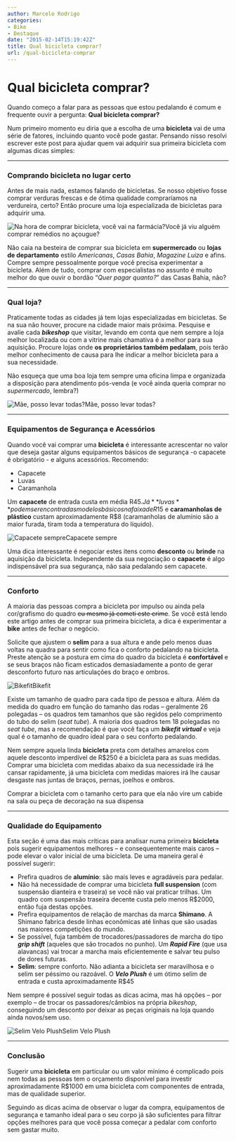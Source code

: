 ```yaml
---
author: Marcelo Rodrigo
categories:
- Bike
- Destaque
date: "2015-02-14T15:19:42Z"
title: Qual bicicleta comprar?
url: /qual-bicicleta-comprar
---
```

# Qual bicicleta comprar?
Quando começo a falar para as pessoas que estou pedalando é comum e frequente ouvir a pergunta: **Qual bicicleta comprar?**

Num primeiro momento eu diria que a escolha de uma **bicicleta** vai de uma série de fatores, incluindo quanto você pode gastar. Pensando nisso resolvi escrever este post para ajudar quem vai adquirir sua primeira bicicleta com algumas dicas simples:

---

### Comprando bicicleta no lugar certo

Antes de mais nada, estamos falando de bicicletas. Se nosso objetivo fosse comprar verduras frescas e de ótima qualidade compraríamos na verdureira, certo? Então procure uma loja especializada de bicicletas para adquirir uma.

![Na hora de comprar bicicleta, você vai na farmácia?](/images/2015/02/bicicleta-loja-bikeshop.webp)Você já viu alguém comprar remédios no açougue?

Não caia na besteira de comprar sua bicicleta em **supermercado** ou **lojas de departamento** estilo *Americanas*, *Casas Bahia*, *Magazine Luiza* e afins. Compre sempre pessoalmente porque você precisa experimentar a bicicleta. Além de tudo, comprar com especialistas no assunto é muito melhor do que ouvir o bordão “*Quer pagar quanto?*” das Casas Bahia, não?

---

### Qual loja?

Praticamente todas as cidades já tem lojas especializadas em bicicletas. Se na sua não houver, procure na cidade maior mais próxima. Pesquise e avalie cada ***bikeshop*** que visitar, levando em conta que nem sempre a loja melhor localizada ou com a vitrine mais chamativa é a melhor para sua aquisição. Procure lojas onde **os proprietários também pedalam**, pois terão melhor conhecimento de causa para lhe indicar a melhor bicicleta para a sua necessidade.

Não esqueça que uma boa loja tem sempre uma oficina limpa e organizada a disposição para atendimento pós-venda (e você ainda queria comprar no *supermercado*, lembra?)

![Mãe, posso levar todas?](/images/2015/02/qual-bicicleta-comprar.webp)Mãe, posso levar todas?

---

### Equipamentos de Segurança e Acessórios

Quando você vai comprar uma **bicicleta** é interessante acrescentar no valor que deseja gastar alguns equipamentos básicos de segurança -o capacete é obrigatório - e alguns acessórios. Recomendo:

- Capacete
- Luvas
- Caramanhola

Um **capacete** de entrada custa em média R$45. Já **luvas** podem ser encontradas modelos básicos na faixa de R$15 e **caramanholas de plástico** custam aproximadamente R$8 (caramanholas de alumínio são a maior furada, tiram toda a temperatura do líquido).

![Capacete sempre](/images/2015/02/bicicleta-crianca-capacete.webp)Capacete sempre

Uma dica interessante é negociar estes itens como **desconto** ou **brinde** na aquisição da bicicleta. Independente da sua negociação o **capacete** é algo indispensável pra sua segurança, não saia pedalando sem capacete.

---

### Conforto

A maioria das pessoas compra a bicicleta por impulso ou ainda pela cor/grafismo do quadro <del>eu mesmo já cometi este crime</del>. Se você está lendo este artigo antes de comprar sua primeira bicicleta, a dica é experimentar a **bike** antes de fechar o negócio.

Solicite que ajustem o **selim** para a sua altura e ande pelo menos duas voltas na quadra para sentir como fica o conforto pedalando na bicicleta. Preste atenção se a postura em cima do quadro da bicicleta é **confortável** e se seus braços não ficam esticados demasiadamente a ponto de gerar desconforto futuro nas articulações do braço e ombros.

![Bikefit](/images/2015/02/bicicleta-bikefit.webp)Bikefit

Existe um tamanho de quadro para cada tipo de pessoa e altura. Além da medida do quadro em função do tamanho das rodas – geralmente 26 polegadas – os quadros tem tamanhos que são regidos pelo comprimento do tubo do selim (*seat tube*). A maioria dos quadros tem 18 polegadas no *seat tube*, mas a recomendação é que você faça um ***bikefit virtual*** e veja qual é o tamanho de quadro ideal para o seu conforto pedalando.

Nem sempre aquela linda **bicicleta** preta com detalhes amarelos com aquele desconto imperdível de R$250 é a bicicleta para as suas medidas. Comprar uma bicicleta com medidas abaixo da sua necessidade irá lhe cansar rapidamente, já uma bicicleta com medidas maiores irá lhe causar desgaste nas juntas de braços, pernas, joelhos e ombros.

Comprar a bicicleta com o tamanho certo para que ela não vire um cabide na sala ou peça de decoração na sua dispensa

---

### Qualidade do Equipamento

Esta seção é uma das mais críticas para analisar numa primeira **bicicleta** pois sugerir equipamentos melhores – e consequentemente mais caros – pode elevar o valor inicial de uma bicicleta. De uma maneira geral é possível sugerir:

- Prefira quadros de **alumínio**: são mais leves e agradáveis para pedalar.
- Não há necessidade de comprar uma bicicleta **full suspension** (com suspensão dianteira e traseira) se você não vai praticar trilhas. Um quadro com suspensão traseira decente custa pelo menos R$2000, então fuja destas opções.
- Prefira equipamentos de relação de marchas da marca **Shimano**. A Shimano fabrica desde linhas econômicas até linhas que são usadas nas maiores competições do mundo.
- Se possível, fuja também de trocadores/passadores de marcha do tipo ***grip shift*** (aqueles que são trocados no punho). Um ***Rapid Fire*** (que usa alavancas) vai trocar a marcha mais eficientemente e salvar teu pulso de dores futuras.
- **Selim**: sempre conforto. Não adianta a bicicleta ser maravilhosa e o selim ser péssimo ou razoável. O ***Velo Plush*** é um ótimo selim de entrada e custa aproximadamente R$45

Nem sempre é possível seguir todas as dicas acima, mas há opções – por exemplo – de trocar os passadores/câmbios na própria *bikeshop*, conseguindo um desconto por deixar as peças originais na loja quando ainda novos/sem uso.

![Selim Velo Plush](/images/2015/02/bicicleta-selim-velo-plush.webp)Selim Velo Plush

---

### Conclusão

Sugerir uma **bicicleta** em particular ou um valor mínimo é complicado pois nem todas as pessoas tem o orçamento disponível para investir aproximadamente R$1000 em uma bicicleta com componentes de entrada, mas de qualidade superior.

Seguindo as dicas acima de observar o lugar da compra, equipamentos de segurança e tamanho ideal para o seu corpo já são suficientes para filtrar opções melhores para que você possa começar a pedalar com conforto sem gastar muito.